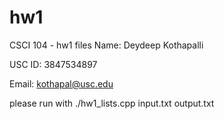# hw1
CSCI 104 -  hw1 files
Name: Deydeep Kothapalli

USC ID: 3847534897

Email: kothapal@usc.edu

please run with ./hw1_lists.cpp input.txt output.txt
